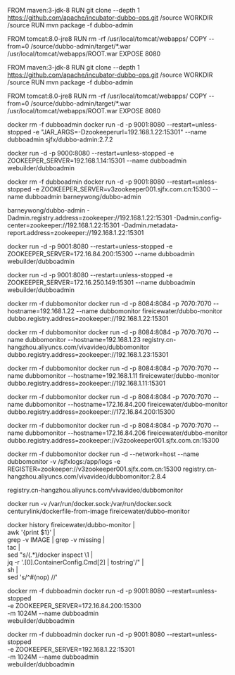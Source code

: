 

FROM maven:3-jdk-8
RUN git clone --depth 1 https://github.com/apache/incubator-dubbo-ops.git /source
WORKDIR /source
RUN mvn package -f dubbo-admin


FROM tomcat:8.0-jre8
RUN rm -rf /usr/local/tomcat/webapps/
COPY --from=0 /source/dubbo-admin/target/*.war /usr/local/tomcat/webapps/ROOT.war
EXPOSE 8080

FROM maven:3-jdk-8
RUN git clone --depth 1 https://github.com/apache/incubator-dubbo-ops.git /source
WORKDIR /source
RUN mvn package -f dubbo-admin
 
 
FROM tomcat:8.0-jre8
RUN rm -rf /usr/local/tomcat/webapps/
COPY --from=0 /source/dubbo-admin/target/*.war /usr/local/tomcat/webapps/ROOT.war
EXPOSE 8080

docker rm -f dubboadmin
docker run -d -p 9001:8080 --restart=unless-stopped -e "JAR_ARGS=-Dzookeeperurl=192.168.1.22:15301" --name dubboadmin sjfx/dubbo-admin:2.7.2

docker run -d -p 9000:8080 --restart=unless-stopped -e ZOOKEEPER_SERVER=192.168.1.14:15301 --name dubboadmin webuilder/dubboadmin

docker rm -f dubboadmin
docker run -d -p 9001:8080 --restart=unless-stopped -e ZOOKEEPER_SERVER=v3zookeeper001.sjfx.com.cn:15300 --name dubboadmin barneywong/dubbo-admin

barneywong/dubbo-admin
-Dadmin.registry.address=zookeeper://192.168.1.22:15301 -Dadmin.config-center=zookeeper://192.168.1.22:15301 -Dadmin.metadata-report.address=zookeeper://192.168.1.22:15301

docker run -d -p 9001:8080 --restart=unless-stopped -e ZOOKEEPER_SERVER=172.16.84.200:15300 --name dubboadmin webuilder/dubboadmin

docker run -d -p 9001:8080 --restart=unless-stopped -e ZOOKEEPER_SERVER=172.16.250.149:15301 --name dubboadmin webuilder/dubboadmin

docker rm -f dubbomonitor
docker run -d -p 8084:8084 -p 7070:7070 --hostname=192.168.1.22 --name dubbomonitor  fireicewater/dubbo-monitor dubbo.registry.address=zookeeper://192.168.1.22:15301

docker rm -f dubbomonitor
docker run -d -p 8084:8084 -p 7070:7070 --name dubbomonitor --hostname=192.168.1.23   registry.cn-hangzhou.aliyuncs.com/vivavideo/dubbomonitor dubbo.registry.address=zookeeper://192.168.1.23:15301

docker rm -f dubbomonitor
docker run -d -p 8084:8084 -p 7070:7070 --name dubbomonitor --hostname=192.168.1.11   fireicewater/dubbo-monitor dubbo.registry.address=zookeeper://192.168.1.11:15301

docker rm -f dubbomonitor
docker run -d -p 8084:8084 -p 7070:7070 --name dubbomonitor --hostname=172.16.84.200  fireicewater/dubbo-monitor dubbo.registry.address=zookeeper://172.16.84.200:15300

docker rm -f dubbomonitor
docker run -d -p 8084:8084 -p 7070:7070 --name dubbomonitor --hostname=172.16.84.206  fireicewater/dubbo-monitor dubbo.registry.address=zookeeper://v3zookeeper001.sjfx.com.cn:15300

docker rm -f dubbomonitor
docker run -d --network=host --name dubbomonitor -v /sjfxlogs:/app/logs -e REGISTER=zookeeper://v3zookeeper001.sjfx.com.cn:15300  registry.cn-hangzhou.aliyuncs.com/vivavideo/dubbomonitor:2.8.4 


registry.cn-hangzhou.aliyuncs.com/vivavideo/dubbomonitor

docker run -v /var/run/docker.sock:/var/run/docker.sock \
   centurylink/dockerfile-from-image fireicewater/dubbo-monitor

   docker history fireicewater/dubbo-monitor | \
awk '{print $1}' | \
grep -v IMAGE | grep -v missing | \
tac | \
sed "s/\(.*\)/docker inspect \1 | \
jq -r \'.[0].ContainerConfig.Cmd[2] | tostring\'/" | \
sh | \
sed 's/^#(nop) //'

docker rm -f dubboadmin
docker run -d -p 9001:8080 --restart=unless-stopped \
-e ZOOKEEPER_SERVER=172.16.84.200:15300 \
-m 1024M --name dubboadmin \
webuilder/dubboadmin


docker rm -f dubboadmin
docker run -d -p 9001:8080 --restart=unless-stopped \
-e ZOOKEEPER_SERVER=192.168.1.22:15301 \
-m 1024M --name dubboadmin \
webuilder/dubboadmin
